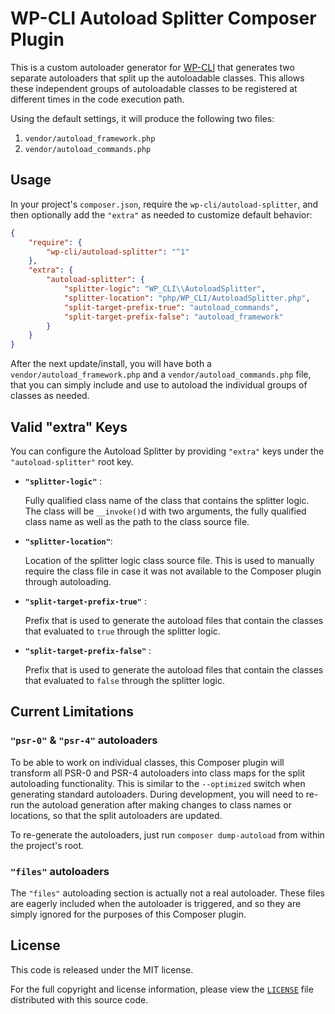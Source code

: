 WP-CLI Autoload Splitter Composer Plugin
=======================================

This is a custom autoloader generator for [WP-CLI](https://wp-cli.org) that generates two separate autoloaders that split up the autoloadable classes. This allows these independent groups of autoloadable classes to be registered at different times in the code execution path.

Using the default settings, it will produce the following two files:

1. `vendor/autoload_framework.php`
2. `vendor/autoload_commands.php`

Usage
-----

In your project's `composer.json`, require the `wp-cli/autoload-splitter`, and then optionally add the `"extra"` as needed to customize default behavior:

```json
{
    "require": {
        "wp-cli/autoload-splitter": "^1"
    },
    "extra": {
        "autoload-splitter": {
            "splitter-logic": "WP_CLI\\AutoloadSplitter",
            "splitter-location": "php/WP_CLI/AutoloadSplitter.php",
            "split-target-prefix-true": "autoload_commands",
            "split-target-prefix-false": "autoload_framework"
        }
    }
}
```

After the next update/install, you will have both a `vendor/autoload_framework.php` and a `vendor/autoload_commands.php` file, that you can simply include and use to autoload the individual groups of classes as needed.

Valid "extra" Keys
------------------

You can configure the Autoload Splitter by providing `"extra"` keys under the `"autoload-splitter"` root key.

* __`"splitter-logic"`__ :

    Fully qualified class name of the class that contains the splitter logic.
    The class will be `__invoke()`d with two arguments, the fully qualified class name as well as the path to the class source file.

* __`"splitter-location"`__:

    Location of the splitter logic class source file. This is used to manually require the class file in case it was not available to the Composer plugin through autoloading.

* __`"split-target-prefix-true"`__ :

    Prefix that is used to generate the autoload files that contain the classes that evaluated to `true` through the splitter logic.

* __`"split-target-prefix-false"`__ :

    Prefix that is used to generate the autoload files that contain the classes that evaluated to `false` through the splitter logic.

Current Limitations
-------------------

### `"psr-0"` & `"psr-4"` autoloaders

To be able to work on individual classes, this Composer plugin will transform all PSR-0 and PSR-4 autoloaders into class maps for the split autoloading functionality. This is similar to the `--optimized` switch when generating standard autoloaders. During development, you will need to re-run the autoload generation after making changes to class names or locations, so that the split autoloaders are updated.

To re-generate the autoloaders, just run `composer dump-autoload` from within the project's root.

### `"files"` autoloaders

The `"files"` autoloading section is actually not a real autoloader. These files are eagerly included when the autoloader is triggered, and so they are simply ignored for the purposes of this Composer plugin.

License
-------

This code is released under the MIT license.

For the full copyright and license information, please view the [`LICENSE`](LICENSE) file distributed with this source code.
